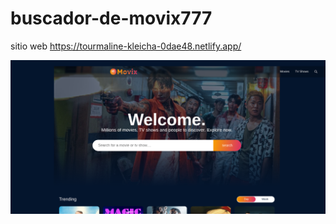 # buscador-de-movix777

sitio web https://tourmaline-kleicha-0dae48.netlify.app/

<img src="https://github.com/Josimar-Victoria/buscador-de-movix777/blob/main/src/assets/Captura%20desde%202023-03-03%2016-16-27.png?raw=true" alt=""/>
